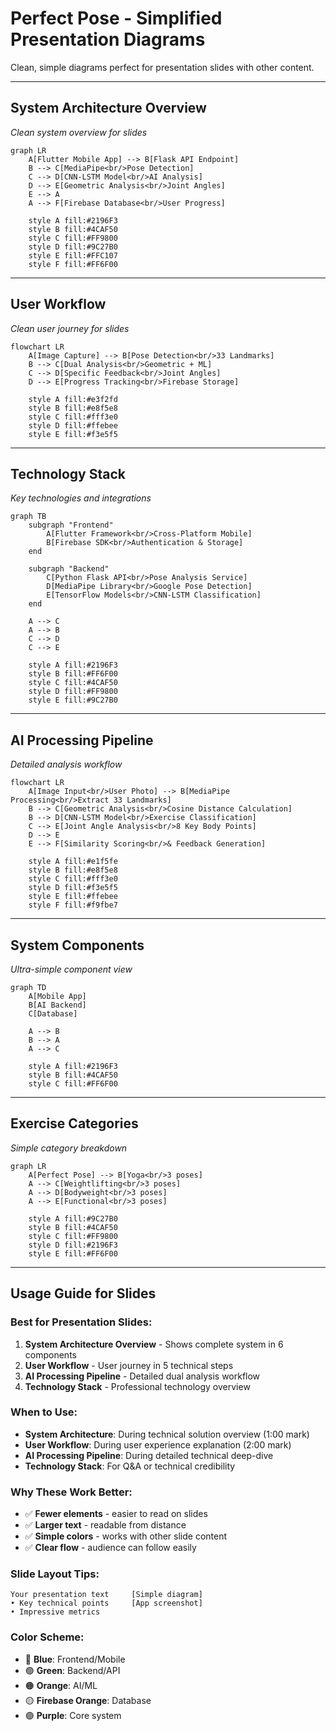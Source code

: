 # Perfect Pose - Simplified Presentation Diagrams

Clean, simple diagrams perfect for presentation slides with other content.

---

## **System Architecture Overview** 
*Clean system overview for slides*

```mermaid
graph LR
    A[Flutter Mobile App] --> B[Flask API Endpoint]
    B --> C[MediaPipe<br/>Pose Detection]
    C --> D[CNN-LSTM Model<br/>AI Analysis]
    D --> E[Geometric Analysis<br/>Joint Angles]
    E --> A
    A --> F[Firebase Database<br/>User Progress]
    
    style A fill:#2196F3
    style B fill:#4CAF50
    style C fill:#FF9800
    style D fill:#9C27B0
    style E fill:#FFC107
    style F fill:#FF6F00
```

---

## **User Workflow**
*Clean user journey for slides*

```mermaid
flowchart LR
    A[Image Capture] --> B[Pose Detection<br/>33 Landmarks]
    B --> C[Dual Analysis<br/>Geometric + ML]
    C --> D[Specific Feedback<br/>Joint Angles]
    D --> E[Progress Tracking<br/>Firebase Storage]
    
    style A fill:#e3f2fd
    style B fill:#e8f5e8
    style C fill:#fff3e0
    style D fill:#ffebee
    style E fill:#f3e5f5
```

---

## **Technology Stack**
*Key technologies and integrations*

```mermaid
graph TB
    subgraph "Frontend"
        A[Flutter Framework<br/>Cross-Platform Mobile]
        B[Firebase SDK<br/>Authentication & Storage]
    end
    
    subgraph "Backend"
        C[Python Flask API<br/>Pose Analysis Service]
        D[MediaPipe Library<br/>Google Pose Detection]
        E[TensorFlow Models<br/>CNN-LSTM Classification]
    end
    
    A --> C
    A --> B
    C --> D
    C --> E
    
    style A fill:#2196F3
    style B fill:#FF6F00
    style C fill:#4CAF50
    style D fill:#FF9800
    style E fill:#9C27B0
```

---

## **AI Processing Pipeline**
*Detailed analysis workflow*

```mermaid
flowchart LR
    A[Image Input<br/>User Photo] --> B[MediaPipe Processing<br/>Extract 33 Landmarks]
    B --> C[Geometric Analysis<br/>Cosine Distance Calculation]
    B --> D[CNN-LSTM Model<br/>Exercise Classification]
    C --> E[Joint Angle Analysis<br/>8 Key Body Points]
    D --> E
    E --> F[Similarity Scoring<br/>& Feedback Generation]
    
    style A fill:#e1f5fe
    style B fill:#e8f5e8
    style C fill:#fff3e0
    style D fill:#f3e5f5
    style E fill:#ffebee
    style F fill:#f9fbe7
```

---

## **System Components**
*Ultra-simple component view*

```mermaid
graph TD
    A[Mobile App]
    B[AI Backend]
    C[Database]
    
    A --> B
    B --> A
    A --> C
    
    style A fill:#2196F3
    style B fill:#4CAF50
    style C fill:#FF6F00
```

---

## **Exercise Categories**
*Simple category breakdown*

```mermaid
graph LR
    A[Perfect Pose] --> B[Yoga<br/>3 poses]
    A --> C[Weightlifting<br/>3 poses]
    A --> D[Bodyweight<br/>3 poses]
    A --> E[Functional<br/>3 poses]
    
    style A fill:#9C27B0
    style B fill:#4CAF50
    style C fill:#FF9800
    style D fill:#2196F3
    style E fill:#FF6F00
```

---

## **Usage Guide for Slides**

### **Best for Presentation Slides:**
1. **System Architecture Overview** - Shows complete system in 6 components
2. **User Workflow** - User journey in 5 technical steps  
3. **AI Processing Pipeline** - Detailed dual analysis workflow
4. **Technology Stack** - Professional technology overview

### **When to Use:**
- **System Architecture**: During technical solution overview (1:00 mark)
- **User Workflow**: During user experience explanation (2:00 mark)  
- **AI Processing Pipeline**: During detailed technical deep-dive
- **Technology Stack**: For Q&A or technical credibility

### **Why These Work Better:**
- ✅ **Fewer elements** - easier to read on slides
- ✅ **Larger text** - readable from distance
- ✅ **Simple colors** - works with other slide content
- ✅ **Clear flow** - audience can follow easily

### **Slide Layout Tips:**
```
Your presentation text     [Simple diagram]
• Key technical points     [App screenshot]  
• Impressive metrics       
```

### **Color Scheme:**
- 🔵 **Blue**: Frontend/Mobile
- 🟢 **Green**: Backend/API
- 🟠 **Orange**: AI/ML
- 🟡 **Firebase Orange**: Database
- 🟣 **Purple**: Core system 
